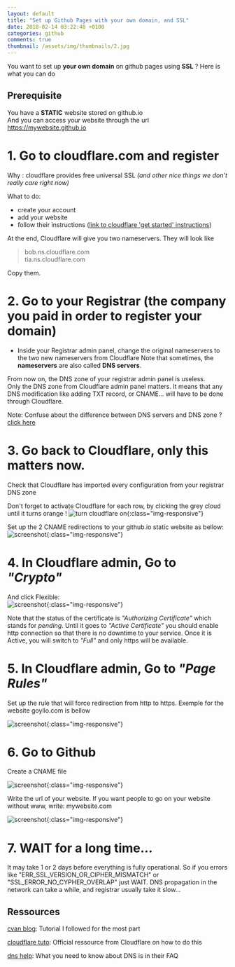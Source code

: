```yaml
---
layout: default
title: "Set up Github Pages with your own domain, and SSL"
date: 2018-02-14 03:22:48 +0100
categories: github
comments: true
thumbnail: /assets/img/thumbnails/2.jpg
---
```


You want to set up **your own domain** on github pages using **SSL** ? Here is what you can do

## Prerequisite

You have a **STATIC** website stored on github.io  
And you can access your website through the url  
https://mywebsite.github.io

# 1. Go to cloudflare.com and register

Why : cloudflare provides free universal SSL _(and other nice things we don't really care right now)_

What to do:

- create your account
- add your website
- follow their instructions ([link to cloudflare 'get started' instructions][cloudflareStart])

At the end, Cloudflare will give you two nameservers. They will look like

> bob.ns.cloudflare.com  
> tia.ns.cloudflare.com

Copy them.

# 2. Go to your Registrar (the company you paid in order to register your domain)

- Inside your Registrar admin panel, change the original nameservers to the two new nameservers from Cloudflare
  Note that sometimes, the **nameservers** are also called **DNS servers**.

From now on, the DNS zone of your registrar admin panel is useless.  
Only the DNS zone from Cloudflare admin panel matters. It means that any DNS modification like adding TXT record, or CNAME... will have to be done through Cloudflare.

Note: Confuse about the difference between DNS servers and DNS zone ? [click here][dnsexplanation]

# 3. Go back to Cloudflare, only this matters now.

Check that Cloudflare has imported every configuration from your registrar DNS zone

Don't forget to activate Cloudflare for each row, by clicking the grey cloud until it turns orange !
![turn cloudflare on](https://ibin.co/3runyY12D8iw.png){:class="img-responsive"}

Set up the 2 CNAME redirections to your github.io static website as bellow:  
![screenshot](https://ibin.co/3rvU9gapmYpi.png){:class="img-responsive"}

# 4. In Cloudflare admin, Go to _"Crypto"_

And click Flexible:  
![screenshot](https://ibin.co/w800/3rvGKxYsQvoX.png){:class="img-responsive"}

Note that the status of the certificate is _"Authorizing Certificate"_ which stands for _pending_. Until it goes to _"Active Certificate"_
you should enable http connection so that there is no downtime to your service. Once it is Active, you will switch to _"Full"_ and only https will be available.

# 5. In Cloudflare admin, Go to _"Page Rules"_

Set up the rule that will force redirection from http to https. Exemple for the website goyllo.com is bellow

![screenshot](https://ibin.co/w800/3rvIGqqgUmY6.png){:class="img-responsive"}

# 6. Go to Github

Create a CNAME file

![screenshot](https://ibin.co/3rvRmwYjjMsd.png){:class="img-responsive"}

Write the url of your website. If you want people to go on your website without www, write: mywebsite.com

![screenshot](https://ibin.co/3rvWZrYlA4TA.png){:class="img-responsive"}

# 7. **WAIT** for a long time...

It may take 1 or 2 days before everything is fully operational. So if you errors like "ERR_SSL_VERSION_OR_CIPHER_MISMATCH" or "SSL_ERROR_NO_CYPHER_OVERLAP" just WAIT.
DNS propagation in the network can take a while, and registrar usually take it slow...

## Ressources

[cvan blog][cvan blog]: Tutorial I followed for the most part

[cloudflare tuto][cloudflare tuto]: Official ressource from Cloudflare on how to do this

[dns help][dns help]: What you need to know about DNS is in their FAQ

[dnsexplanation]: https://www.infomaniak.com/en/support/faq/search?q=dns
[cvan blog]: https://gist.github.com/cvan/8630f847f579f90e0c014dc5199c337b
[cloudflare tuto]: https://blog.cloudflare.com/secure-and-fast-github-pages-with-cloudflare/
[dns help]: https://support.dnsimple.com/articles/differences-between-a-cname-alias-url/
[cloudflareStart]: https://support.cloudflare.com/hc/en-us/articles/201720164-Step-2-Create-a-Cloudflare-account-and-add-a-website
